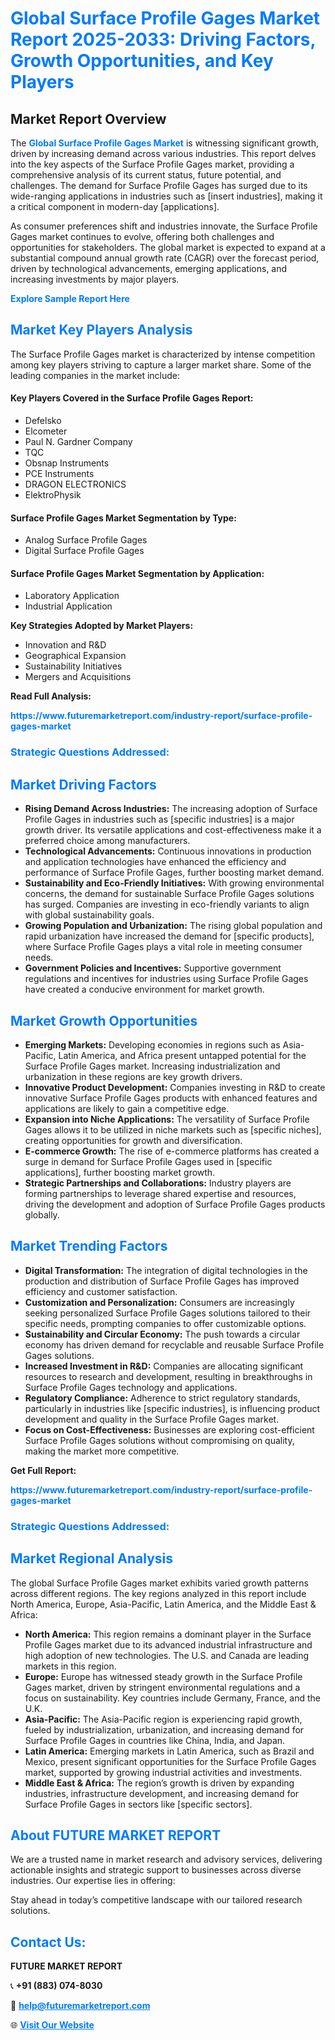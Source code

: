 <h1 style="color: #007BFF;">Global Surface Profile Gages Market Report 2025-2033: Driving Factors, Growth Opportunities, and Key Players</h1>

<section id="overview">
<h2>Market Report Overview</h2>
<p>The <a href="https://www.futuremarketreport.com/industry-report/surface-profile-gages-market" style="color: #007BFF; text-decoration: none;"><strong>Global Surface Profile Gages Market</strong></a> is witnessing significant growth, driven by increasing demand across various industries. This report delves into the key aspects of the Surface Profile Gages market, providing a comprehensive analysis of its current status, future potential, and challenges. The demand for Surface Profile Gages has surged due to its wide-ranging applications in industries such as [insert industries], making it a critical component in modern-day [applications].</p>
<p>As consumer preferences shift and industries innovate, the Surface Profile Gages market continues to evolve, offering both challenges and opportunities for stakeholders. The global market is expected to expand at a substantial compound annual growth rate (CAGR) over the forecast period, driven by technological advancements, emerging applications, and increasing investments by major players.</p>
</section>

<section id="overview">
<p><a href="https://www.futuremarketreport.com/request-sample/reportId=88050" style="color: #007BFF; text-decoration: none;"><strong>Explore Sample Report Here</strong></a></p>
</section>

<section id="key-players">
<h2 style="color: #007BFF;">Market Key Players Analysis</h2>
<p>The Surface Profile Gages market is characterized by intense competition among key players striving to capture a larger market share. Some of the leading companies in the market include:</p>
<h4>Key Players Covered in the Surface Profile Gages Report:</h4>
<ul><li>Defelsko</li><li>Elcometer</li><li>Paul N. Gardner Company</li><li>TQC</li><li>Obsnap Instruments</li><li>PCE Instruments</li><li>DRAGON ELECTRONICS</li><li>ElektroPhysik</li></ul>
<h4>Surface Profile Gages Market Segmentation by Type:</h4>
<ul><li>Analog Surface Profile Gages</li><li>Digital Surface Profile Gages</li></ul>

<h4>Surface Profile Gages Market Segmentation by Application:</h4>
<ul><li>Laboratory Application</li><li>Industrial Application</li></ul>
<p><strong>Key Strategies Adopted by Market Players:</strong></p>
<ul>
<li>Innovation and R&D</li>
<li>Geographical Expansion</li>
<li>Sustainability Initiatives</li>
<li>Mergers and Acquisitions</li>
</ul>
</section>

<section>
<p><strong>Read Full Analysis: </strong></p><a href="https://www.futuremarketreport.com/industry-report/surface-profile-gages-market" style="color: #007BFF; text-decoration: none;"><strong>https://www.futuremarketreport.com/industry-report/surface-profile-gages-market</strong></a>
<h3 style="color: #007BFF;">Strategic Questions Addressed:</h3>
</section>

<section id="driving-factors">
<h2 style="color: #007BFF;">Market Driving Factors</h2>
<ul>
<li><strong>Rising Demand Across Industries:</strong> The increasing adoption of Surface Profile Gages in industries such as [specific industries] is a major growth driver. Its versatile applications and cost-effectiveness make it a preferred choice among manufacturers.</li>
<li><strong>Technological Advancements:</strong> Continuous innovations in production and application technologies have enhanced the efficiency and performance of Surface Profile Gages, further boosting market demand.</li>
<li><strong>Sustainability and Eco-Friendly Initiatives:</strong> With growing environmental concerns, the demand for sustainable Surface Profile Gages solutions has surged. Companies are investing in eco-friendly variants to align with global sustainability goals.</li>
<li><strong>Growing Population and Urbanization:</strong> The rising global population and rapid urbanization have increased the demand for [specific products], where Surface Profile Gages plays a vital role in meeting consumer needs.</li>
<li><strong>Government Policies and Incentives:</strong> Supportive government regulations and incentives for industries using Surface Profile Gages have created a conducive environment for market growth.</li>
</ul>
</section>

<section id="growth-opportunities">
<h2 style="color: #007BFF;">Market Growth Opportunities</h2>
<ul>
<li><strong>Emerging Markets:</strong> Developing economies in regions such as Asia-Pacific, Latin America, and Africa present untapped potential for the Surface Profile Gages market. Increasing industrialization and urbanization in these regions are key growth drivers.</li>
<li><strong>Innovative Product Development:</strong> Companies investing in R&D to create innovative Surface Profile Gages products with enhanced features and applications are likely to gain a competitive edge.</li>
<li><strong>Expansion into Niche Applications:</strong> The versatility of Surface Profile Gages allows it to be utilized in niche markets such as [specific niches], creating opportunities for growth and diversification.</li>
<li><strong>E-commerce Growth:</strong> The rise of e-commerce platforms has created a surge in demand for Surface Profile Gages used in [specific applications], further boosting market growth.</li>
<li><strong>Strategic Partnerships and Collaborations:</strong> Industry players are forming partnerships to leverage shared expertise and resources, driving the development and adoption of Surface Profile Gages products globally.</li>
</ul>
</section>

<section id="trending-factors">
<h2 style="color: #007BFF;">Market Trending Factors</h2>
<ul>
<li><strong>Digital Transformation:</strong> The integration of digital technologies in the production and distribution of Surface Profile Gages has improved efficiency and customer satisfaction.</li>
<li><strong>Customization and Personalization:</strong> Consumers are increasingly seeking personalized Surface Profile Gages solutions tailored to their specific needs, prompting companies to offer customizable options.</li>
<li><strong>Sustainability and Circular Economy:</strong> The push towards a circular economy has driven demand for recyclable and reusable Surface Profile Gages solutions.</li>
<li><strong>Increased Investment in R&D:</strong> Companies are allocating significant resources to research and development, resulting in breakthroughs in Surface Profile Gages technology and applications.</li>
<li><strong>Regulatory Compliance:</strong> Adherence to strict regulatory standards, particularly in industries like [specific industries], is influencing product development and quality in the Surface Profile Gages market.</li>
<li><strong>Focus on Cost-Effectiveness:</strong> Businesses are exploring cost-efficient Surface Profile Gages solutions without compromising on quality, making the market more competitive.</li>
</ul>
</section>

<section>
<p><strong>Get Full Report: </strong></p><a href="https://www.futuremarketreport.com/industry-report/surface-profile-gages-market" style="color: #007BFF; text-decoration: none;"><strong>https://www.futuremarketreport.com/industry-report/surface-profile-gages-market</strong></a>
<h3 style="color: #007BFF;">Strategic Questions Addressed:</h3>
</section>


<section id="regional-analysis">
<h2 style="color: #007BFF;">Market Regional Analysis</h2>
<p>The global Surface Profile Gages market exhibits varied growth patterns across different regions. The key regions analyzed in this report include North America, Europe, Asia-Pacific, Latin America, and the Middle East & Africa:</p>
<ul>
<li><strong>North America:</strong> This region remains a dominant player in the Surface Profile Gages market due to its advanced industrial infrastructure and high adoption of new technologies. The U.S. and Canada are leading markets in this region.</li>
<li><strong>Europe:</strong> Europe has witnessed steady growth in the Surface Profile Gages market, driven by stringent environmental regulations and a focus on sustainability. Key countries include Germany, France, and the U.K.</li>
<li><strong>Asia-Pacific:</strong> The Asia-Pacific region is experiencing rapid growth, fueled by industrialization, urbanization, and increasing demand for Surface Profile Gages in countries like China, India, and Japan.</li>
<li><strong>Latin America:</strong> Emerging markets in Latin America, such as Brazil and Mexico, present significant opportunities for the Surface Profile Gages market, supported by growing industrial activities and investments.</li>
<li><strong>Middle East & Africa:</strong> The region’s growth is driven by expanding industries, infrastructure development, and increasing demand for Surface Profile Gages in sectors like [specific sectors].</li>
</ul>
</section>

<footer>
<h2 style="color: #007BFF;">About FUTURE MARKET REPORT</h2>
<p>We are a trusted name in market research and advisory services, delivering actionable insights and strategic support to businesses across diverse industries. Our expertise lies in offering:</p>

<p>Stay ahead in today’s competitive landscape with our tailored research solutions.</p>

<h2 style="color: #007BFF;">Contact Us:</h2>
<p><strong>FUTURE MARKET REPORT</strong></p>
<p>📞 <strong>+91 (883) 074-8030</strong></p>
<p>📧 <strong><a href="mailto:help@futuremarketreport.com" style="color: #007BFF;">help@futuremarketreport.com</a></strong></p>
<p>🌐 <strong><a href="https://www.futuremarketreport.com/" style="color: #007BFF;">Visit Our Website</a></strong></p>
</footer>